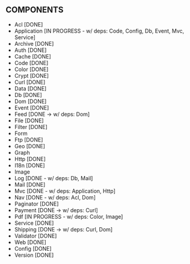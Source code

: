 COMPONENTS
----------
 - Acl [DONE]
 - Application [IN PROGRESS - w/ deps: Code, Config, Db, Event, Mvc, Service]
 - Archive [DONE]
 - Auth [DONE]
 - Cache [DONE]
 - Code [DONE]
 - Color [DONE]
 - Crypt [DONE]
 - Curl [DONE]
 - Data [DONE]
 - Db [DONE]
 - Dom [DONE]
 - Event [DONE]
 - Feed [DONE -> w/ deps: Dom]
 - File [DONE]
 - Filter [DONE]
 - Form
 - Ftp [DONE]
 - Geo [DONE]
 - Graph
 - Http [DONE]
 - I18n [DONE]
 - Image
 - Log [DONE - w/ deps: Db, Mail]
 - Mail [DONE]
 - Mvc [DONE - w/ deps: Application, Http]
 - Nav [DONE - w/ deps: Acl, Dom]
 - Paginator [DONE]
 - Payment [DONE -> w/ deps: Curl]
 - Pdf [IN PROGRESS - w/ deps: Color, Image]
 - Service [DONE]
 - Shipping [DONE -> w/ deps: Curl, Dom]
 - Validator [DONE]
 - Web [DONE]
 - Config [DONE]
 - Version [DONE]
